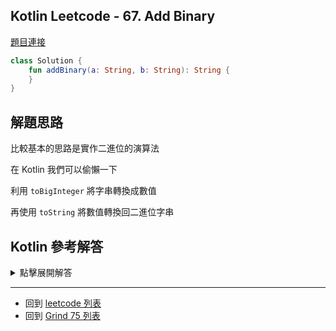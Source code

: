 ## Kotlin Leetcode - 67. Add Binary

[題目連接](https://leetcode.com/problems/add-binary/)

```kotlin
class Solution {
    fun addBinary(a: String, b: String): String {
    }
}
```

## 解題思路

比較基本的思路是實作二進位的演算法

在 Kotlin 我們可以偷懶一下

利用 `toBigInteger` 將字串轉換成數值

再使用 `toString` 將數值轉換回二進位字串

## Kotlin 參考解答

<details>
  <summary>點擊展開解答</summary>

```kotlin
class Solution {
    fun addBinary(a: String, b: String) = 
    (a.toBigInteger(2) + b.toBigInteger(2)).toString(2)
}
```


</details>

------

- 回到 [leetcode 列表](index.md)
- 回到 [Grind 75 列表](grind75.md)
